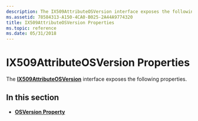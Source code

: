 ```yaml
---
description: The IX509AttributeOSVersion interface exposes the following properties.
ms.assetid: 78584313-A150-4CA0-B025-2A44A9774320
title: IX509AttributeOSVersion Properties
ms.topic: reference
ms.date: 05/31/2018
---
```


# IX509AttributeOSVersion Properties

The [**IX509AttributeOSVersion**](/windows/desktop/api/CertEnroll/nn-certenroll-ix509attributeosversion) interface exposes the following properties.

## In this section

-   [**OSVersion Property**](/windows/desktop/api/CertEnroll/nf-certenroll-ix509attributeosversion-get_osversion)

 

 



